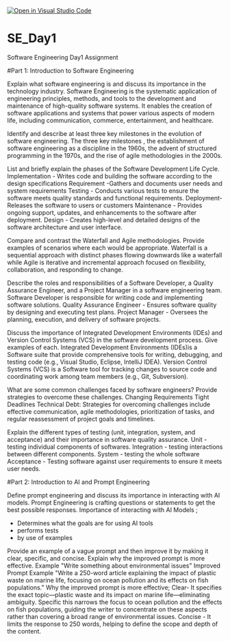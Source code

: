 [![Open in Visual Studio Code](https://classroom.github.com/assets/open-in-vscode-2e0aaae1b6195c2367325f4f02e2d04e9abb55f0b24a779b69b11b9e10269abc.svg)](https://classroom.github.com/online_ide?assignment_repo_id=15566816&assignment_repo_type=AssignmentRepo)
# SE_Day1
Software Engineering Day1 Assignment

#Part 1: Introduction to Software Engineering

Explain what software engineering is and discuss its importance in the technology industry.
Software Engineering is the systematic application of engineering principles, methods, and tools to the development and maintenance of high-quality software systems.
It enables the creation of software applications and systems that power various aspects of modern life, including communication, commerce, entertainment, and healthcare.

Identify and describe at least three key milestones in the evolution of software engineering.
The three key milestones , the establishment of software engineering as a discipline in the 1960s, the advent of structured programming in the 1970s, and the rise of agile methodologies in the 2000s.

List and briefly explain the phases of the Software Development Life Cycle.
Implementation - Writes code and building the software according to the design specifications
Requirement -Gathers and documents user needs and system requirements
Testing - Conducts various tests to ensure the software meets quality standards and functional requirements.
Deployment- Releases the software to users or customers
Maintenance - Provides ongoing support, updates, and enhancements to the software after deployment.
Design - Creates high-level and detailed designs of the software architecture and user interface.

Compare and contrast the Waterfall and Agile methodologies. Provide examples of scenarios where each would be appropriate.
Waterfall is a sequential approach with distinct phases flowing downwards like a waterfall while Agile is iterative and incremental approach focused on flexibility, collaboration, and responding to change.

Describe the roles and responsibilities of a Software Developer, a Quality Assurance Engineer, and a Project Manager in a software engineering team.
Software Developer is responsible for writing code and implementing software solutions.
Quality Assurance Engineer - Ensures software quality by designing and executing test plans.
Project Manager -  Oversees the planning, execution, and delivery of software projects.

Discuss the importance of Integrated Development Environments (IDEs) and Version Control Systems (VCS) in the software development process. Give examples of each.
Integrated Development Environments (IDEs)is a Software suite that provide comprehensive tools for writing, debugging, and testing code (e.g., Visual Studio, Eclipse, IntelliJ IDEA).
Version Control Systems (VCS) is a Software tool for tracking changes to source code and coordinating work among team members (e.g., Git, Subversion).

What are some common challenges faced by software engineers? Provide strategies to overcome these challenges.
Changing Requirements
Tight Deadlines
Technical Debt: 
Strategies for overcoming challenges include effective communication, agile methodologies, prioritization of tasks, and regular reassessment of project goals and timelines.

Explain the different types of testing (unit, integration, system, and acceptance) and their importance in software quality assurance.
Unit -testing individual components of softwares.
Integration - testing interactions between different components.
System - testing the whole software 
Acceptance - Testing software against user requirements to ensure it meets user needs.

#Part 2: Introduction to AI and Prompt Engineering

Define prompt engineering and discuss its importance in interacting with AI models.
Prompt Engineering is crafting questions or statements to get the best possible responses.
Importance of interacting with AI Models ;
- Determines what the goals are for using AI tools
- performs tests
- by use of examples

Provide an example of a vague prompt and then improve it by making it clear, specific, and concise. Explain why the improved prompt is more effective.
Example "Write something about environmental issues"
Improved Prompt
Example "Write a 250-word article explaining the impact of plastic waste on marine life, focusing on ocean pollution and its effects on fish populations."
Why the improved prompt is more effective;
Clear-  It specifies the exact topic—plastic waste and its impact on marine life—eliminating ambiguity.
Specific this narrows the focus to ocean pollution and the effects on fish populations, guiding the writer to concentrate on these aspects rather than covering a broad range of environmental issues.
Concise - It limits the response to 250 words, helping to define the scope and depth of the content.
